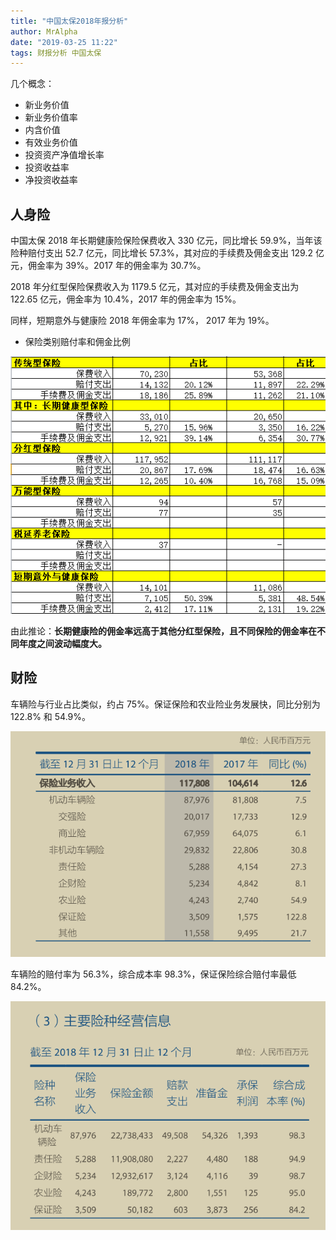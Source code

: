 ```yaml
---
title: "中国太保2018年报分析"
author: MrAlpha
date: "2019-03-25 11:22"
tags: 财报分析 中国太保
---
```



几个概念：

- 新业务价值
- 新业务价值率
- 内含价值
- 有效业务价值
- 投资资产净值增长率 
- 投资收益率
- 净投资收益率

## 人身险

中国太保 2018 年长期健康险保险保费收入 330 亿元，同比增长 59.9%，当年该险种赔付支出 52.7 亿元，同比增长 57.3%，其对应的手续费及佣金支出 129.2 亿元，佣金率为 39%。2017 年的佣金率为 30.7%。

2018 年分红型保险保费收入为 1179.5 亿元，其对应的手续费及佣金支出为 122.65 亿元，佣金率为 10.4%，2017 年的佣金率为 15%。

同样，短期意外与健康险 2018 年佣金率为 17%， 2017 年为 19%。

- 保险类别赔付率和佣金比例

![](https://raw.githubusercontent.com/ericluo/imagebed/master/img/20190530113847.png)

由此推论：**长期健康险的佣金率远高于其他分红型保险，且不同保险的佣金率在不同年度之间波动幅度大。**

## 财险

车辆险与行业占比类似，约占 75%。保证保险和农业险业务发展快，同比分别为 122.8% 和 54.9%。

![](https://raw.githubusercontent.com/ericluo/imagebed/master/img/20190530114627.png)

车辆险的赔付率为 56.3%，综合成本率 98.3%，保证保险综合赔付率最低 84.2%。

![](https://raw.githubusercontent.com/ericluo/imagebed/master/img/20190530115225.png)
